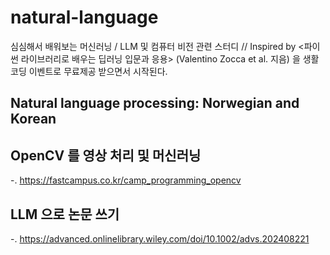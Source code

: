 # natural-language
심심해서 배워보는 머신러닝 / LLM 및 컴퓨터 비전 관련 스터디  // 
Inspired by <파이썬 라이브러리로 배우는 딥러닝 입문과 응용> (Valentino Zocca et al. 지음) 을 생활코딩 이벤트로 무료제공 받으면서 시작된다. 

## Natural language processing: Norwegian and Korean 


## OpenCV 를 영상 처리 및 머신러닝
-. https://fastcampus.co.kr/camp_programming_opencv



## LLM 으로 논문 쓰기 
-. https://advanced.onlinelibrary.wiley.com/doi/10.1002/advs.202408221
